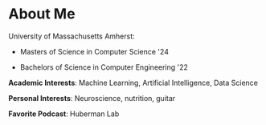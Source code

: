 # About Me


University of Massachusetts Amherst:

  - Masters of Science in Computer Science '24

  - Bachelors of Science in Computer Engineering '22

  
**Academic Interests**: Machine Learning, Artificial Intelligence, Data Science

**Personal Interests**: Neuroscience, nutrition, guitar 

**Favorite Podcast**: Huberman Lab


